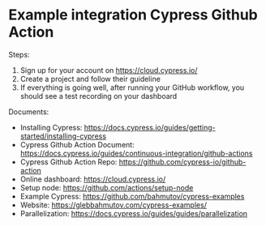 # Example integration Cypress Github Action

Steps:
1. Sign up for your account on https://cloud.cypress.io/
2. Create a project and follow their guideline
3. If everything is going well, after running your GitHub workflow, you should see a test recording on your dashboard

Documents:
- Installing Cypress: https://docs.cypress.io/guides/getting-started/installing-cypress
- Cypress Github Action Document: https://docs.cypress.io/guides/continuous-integration/github-actions
- Cypress Github Action Repo: https://github.com/cypress-io/github-action
- Online dashboard: https://cloud.cypress.io/
- Setup node: https://github.com/actions/setup-node
- Example Cypress: https://github.com/bahmutov/cypress-examples
- Website: https://glebbahmutov.com/cypress-examples/
- Parallelization: https://docs.cypress.io/guides/guides/parallelization
